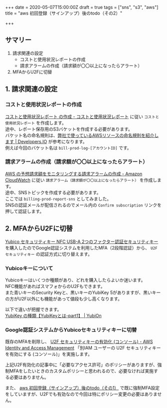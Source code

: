 +++
date = 2020-05-07T15:00:00Z
draft = true
tags = ["sns", "s3", "aws"]
title = "aws 初回登録（サインアップ）後のtodo（その2）"

+++
## サマリー

1. 請求関連の設定
   * コストと使用状況レポートの作成
   * 請求アラームの作成（請求額が〇〇以上になったらアラート）
2. MFAからU2Fに切替

## 1. 請求関連の設定

### コストと使用状況レポートの作成

[コストと使用状況レポート の作成 - コストと使用状況レポート](https://docs.aws.amazon.com/ja_jp/cur/latest/userguide/cur-create.html) に従い `コストと使用状況レポート` を作成します。  
途中、レポート保存用のS3バケットを作成する必要があります。  
バケット名の命名規則は、[弊社で使っているAWSリソースの命名規則を紹介します | Developers.IO](https://dev.classmethod.jp/articles/aws-name-rule/) が参考になります。  
例えば今回のバケット名は `bill-prod-log-[アカウントID]` です。

### 請求アラームの作成（請求額が〇〇以上になったらアラート）

[AWS の予想請求額をモニタリングする請求アラームの作成 - Amazon CloudWatch](https://docs.aws.amazon.com/ja_jp/AmazonCloudWatch/latest/monitoring/monitor_estimated_charges_with_cloudwatch.html#turning_on_billing_metrics) に従い `請求アラーム（請求額が〇〇以上になったらアラート）` を作成します。  
途中、SNSトピックを作成する必要があります。  
ここでは `billing-prod-report-sns` としてみました。  
SNSの認証メールが配信されるのでメール内の `Confirm subscription` リンクを押して認証します。

## 2. MFAからU2Fに切替

[Yubico セキュリティキー NFC USB-A 2つのファクター認証セキュリティキー](https://www.amazon.co.jp/gp/product/B07M8YBWQZ/ref=as_li_tl?ie=UTF8&camp=247&creative=1211&creativeASIN=B07M8YBWQZ&linkCode=as2&tag=dokikudai-22&linkId=0cd33da37e63f10fdcbd87d208e95b0c) を購入したのでGoogle認証システムを利用したMFA（2段階認証）から、 `U2F セキュリティキー` の認証方式に切り替えます。

### Yubicoキーについて

Yubicoキーはいくつか種類があり、どれを購入したらよいか迷います。  
NFC機能があればスマフォからのU2Fもできます。  
また青いキーのSecurity Keyと、黒いキーのYubiKey 5がありますが、黒いキーの方がU2F以外にも機能があって値段も少し高くなります。

以下で違いが把握できます。  
[YubiKey の種類【YubiKeyとは-part1】 | YubiOn](https://www.yubion.com/trend/tech-blog/906/)

### Google認証システムからYubicoセキュリティキーに切替

既存のMFAを削除し、 [U2F セキュリティキーの有効化 (コンソール) - AWS Identity and Access Management](https://docs.aws.amazon.com/ja_jp/IAM/latest/UserGuide/id_credentials_mfa_enable_u2f.html#enable-u2f-mfa-for-iam-user) 「別IAM ユーザーの U2F セキュリティキーを有効にする (コンソール)」を実施します。

上記U2F有効化の記事中に「必要なアクセス許可」のポリシーがありますが、強制MFAをしたいときのカスタムポリシーと思われるので、必要なければ実施する必要はありません。

また、 [aws 初回登録（サインアップ）後のtodo（その1）](https://blog.kikudai.com/posts/may-03-2020-001/) で既に強制MFA設定をしていますが、U2Fでも有効なので今回は特にポリシー変更の必要はありません。